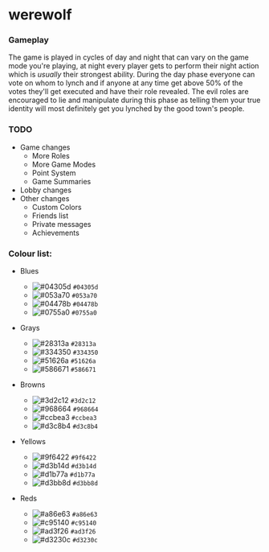 # werewolf

### Gameplay
The game is played in cycles of day and night that can vary on the game mode you're playing, at night every player gets to perform their night action which is *usually* their strongest ability. During the day phase everyone can vote on whom to lynch and if anyone at any time get above 50% of the votes they'll get executed and have their role revealed. The evil roles are encouraged to lie and manipulate during this phase as telling them your true identity will most definitely get you lynched by the good town's people.

### TODO
- Game changes
  + More Roles
  + More Game Modes
  + Point System
  + Game Summaries
- Lobby changes
- Other changes
  + Custom Colors
  + Friends list
  + Private messages
  + Achievements


### Colour list:
- Blues
  + ![#04305d](https://placehold.it/15/04305d/000000?text=+) `#04305d`
  + ![#053a70](https://placehold.it/15/053a70/000000?text=+) `#053a70`
  + ![#04478b](https://placehold.it/15/04478b/000000?text=+) `#04478b`
  + ![#0755a0](https://placehold.it/15/0755a0/000000?text=+) `#0755a0`

- Grays
  + ![#28313a](https://placehold.it/15/28313a/000000?text=+) `#28313a`
  + ![#334350](https://placehold.it/15/334350/000000?text=+) `#334350`
  + ![#51626a](https://placehold.it/15/51626a/000000?text=+) `#51626a`
  + ![#586671](https://placehold.it/15/586671/000000?text=+) `#586671`

- Browns
  + ![#3d2c12](https://placehold.it/15/3d2c12/000000?text=+) `#3d2c12`
  + ![#968664](https://placehold.it/15/968664/000000?text=+) `#968664`
  + ![#ccbea3](https://placehold.it/15/ccbea3/000000?text=+) `#ccbea3`
  + ![#d3c8b4](https://placehold.it/15/d3c8b4/000000?text=+) `#d3c8b4`

- Yellows
  + ![#9f6422](https://placehold.it/15/9f6422/000000?text=+) `#9f6422`
  + ![#d3b14d](https://placehold.it/15/d3b14d/000000?text=+) `#d3b14d`
  + ![#d1b77a](https://placehold.it/15/d1b77a/000000?text=+) `#d1b77a`
  + ![#d3bb8d](https://placehold.it/15/d3bb8d/000000?text=+) `#d3bb8d`

- Reds
  + ![#a86e63](https://placehold.it/15/a86e63/000000?text=+) `#a86e63`
  + ![#c95140](https://placehold.it/15/c95140/000000?text=+) `#c95140`
  + ![#ad3f26](https://placehold.it/15/ad3f26/000000?text=+) `#ad3f26`
  + ![#d3230c](https://placehold.it/15/d3230c/000000?text=+) `#d3230c`
